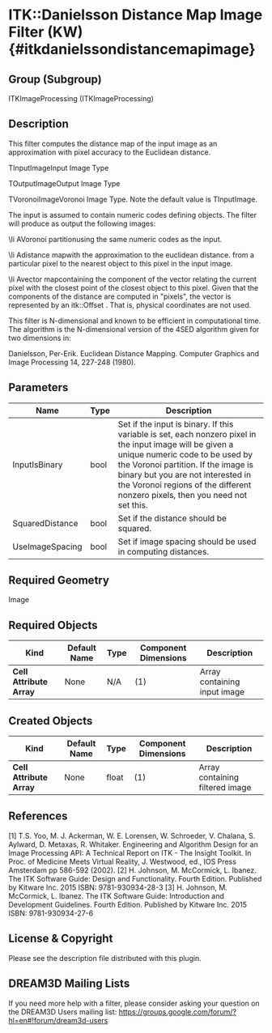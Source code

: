 ITK::Danielsson Distance Map Image Filter (KW) {#itkdanielssondistancemapimage}
=============================

## Group (Subgroup) ##

ITKImageProcessing (ITKImageProcessing)

## Description ##

This filter computes the distance map of the input image as an approximation with pixel accuracy to the Euclidean distance.

TInputImageInput Image Type

TOutputImageOutput Image Type

TVoronoiImageVoronoi Image Type. Note the default value is TInputImage.

The input is assumed to contain numeric codes defining objects. The filter will produce as output the following images:


\li AVoronoi partitionusing the same numeric codes as the input.

\li Adistance mapwith the approximation to the euclidean distance. from a particular pixel to the nearest object to this pixel in the input image.

\li Avector mapcontaining the component of the vector relating the current pixel with the closest point of the closest object to this pixel. Given that the components of the distance are computed in "pixels", the vector is represented by an itk::Offset . That is, physical coordinates are not used.

This filter is N-dimensional and known to be efficient in computational time. The algorithm is the N-dimensional version of the 4SED algorithm given for two dimensions in:

Danielsson, Per-Erik. Euclidean Distance Mapping. Computer Graphics and Image Processing 14, 227-248 (1980).

## Parameters ##

| Name | Type | Description |
|------|------|-------------|
| InputIsBinary | bool| Set if the input is binary. If this variable is set, each nonzero pixel in the input image will be given a unique numeric code to be used by the Voronoi partition. If the image is binary but you are not interested in the Voronoi regions of the different nonzero pixels, then you need not set this. |
| SquaredDistance | bool| Set if the distance should be squared. |
| UseImageSpacing | bool| Set if image spacing should be used in computing distances. |


## Required Geometry ##

Image

## Required Objects ##

| Kind | Default Name | Type | Component Dimensions | Description |
|------|--------------|------|----------------------|-------------|
| **Cell Attribute Array** | None | N/A | (1)  | Array containing input image

## Created Objects ##

| Kind | Default Name | Type | Component Dimensions | Description |
|------|--------------|------|----------------------|-------------|
| **Cell Attribute Array** | None | float | (1)  | Array containing filtered image

## References ##

[1] T.S. Yoo, M. J. Ackerman, W. E. Lorensen, W. Schroeder, V. Chalana, S. Aylward, D. Metaxas, R. Whitaker. Engineering and Algorithm Design for an Image Processing API: A Technical Report on ITK - The Insight Toolkit. In Proc. of Medicine Meets Virtual Reality, J. Westwood, ed., IOS Press Amsterdam pp 586-592 (2002). 
[2] H. Johnson, M. McCormick, L. Ibanez. The ITK Software Guide: Design and Functionality. Fourth Edition. Published by Kitware Inc. 2015 ISBN: 9781-930934-28-3
[3] H. Johnson, M. McCormick, L. Ibanez. The ITK Software Guide: Introduction and Development Guidelines. Fourth Edition. Published by Kitware Inc. 2015 ISBN: 9781-930934-27-6

## License & Copyright ##

Please see the description file distributed with this plugin.

## DREAM3D Mailing Lists ##

If you need more help with a filter, please consider asking your question on the DREAM3D Users mailing list:
https://groups.google.com/forum/?hl=en#!forum/dream3d-users
